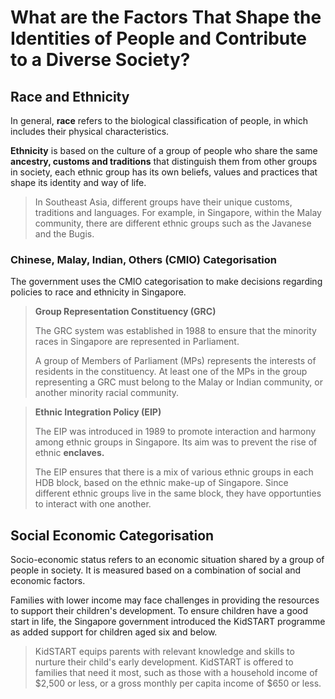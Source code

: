 # What are the Factors That Shape the Identities of People and Contribute to a Diverse Society?

## Race and Ethnicity

In general, __race__ refers to the biological classification of people, in which includes their physical characteristics.

__Ethnicity__ is based on the culture of a group of people who share the same __ancestry, customs and traditions__ that distinguish them from other groups in society, each ethnic group has its own beliefs, values and practices that shape its identity and way of life.

> In Southeast Asia, different groups have their unique customs, traditions and languages. For example, in Singapore, within the Malay community, there are different ethnic groups such as the Javanese and the Bugis.

### Chinese, Malay, Indian, Others (CMIO) Categorisation

The government uses the CMIO categorisation to make decisions regarding policies to race and ethnicity in Singapore.

> __Group Representation Constituency (GRC)__
> 
> The GRC system was established in 1988 to ensure that the minority races in Singapore are represented in Parliament.
>
> A group of Members of Parliament (MPs) represents the interests of residents in the constituency. At least one of the MPs in the group representing a GRC must belong to the Malay or Indian community, or another minority racial community.

> __Ethnic Integration Policy (EIP)__
>
> The EIP was introduced in 1989 to promote interaction and harmony among ethnic groups in Singapore. Its aim was to prevent the rise of ethnic __enclaves.__
>
> The EIP ensures that there is a mix of various ethnic groups in each HDB block, based on the ethnic make-up of Singapore. Since different ethnic groups live in the same block, they have opportunties to interact with one another.

## Social Economic Categorisation

Socio-economic status refers to an economic situation shared by a group of people in society. It is measured based on a combination of social and economic factors.

Families with lower income may face challenges in providing the resources to support their children's development. To ensure children have a good start in life, the Singapore government introduced the KidSTART programme as added support for children aged six and below.

> KidSTART equips parents with relevant knowledge  and skills to nurture their child's early development. KidSTART is offered to families that need it most, such as those with a household income of $2,500 or less, or a gross monthly per capita income of $650 or less.

